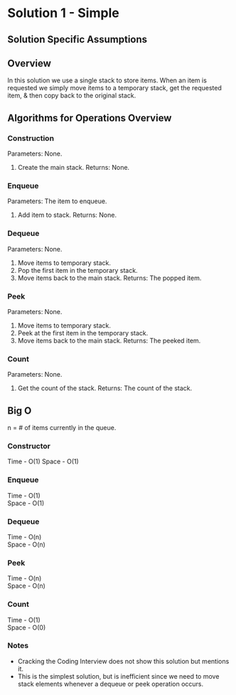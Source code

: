 ﻿# Solution 1 - Simple

## Solution Specific Assumptions

## Overview
In this solution we use a single stack to store items. When an item is
requested we simply move items to a temporary stack, get the requested
 item, & then copy back to the original stack.

## Algorithms for Operations Overview

### Construction
Parameters: None.
1. Create the main stack.
Returns: None.

### Enqueue
Parameters: The item to enqueue.
1. Add item to stack.
Returns: None.

### Dequeue
Parameters: None.
1. Move items to temporary stack.
2. Pop the first item in the temporary stack.
3. Move items back to the main stack.
Returns: The popped item.

### Peek
Parameters: None.
1. Move items to temporary stack.
2. Peek at the first item in the temporary stack.
3. Move items back to the main stack.
Returns: The peeked item.

### Count
Parameters: None.
1. Get the count of the stack.
Returns: The count of the stack.

## Big O
n = # of items currently in the queue.

### Constructor
Time - O(1)
Space - O(1)

### Enqueue
Time - O(1)  
Space - O(1)  

### Dequeue
Time - O(n)  
Space - O(n)  

### Peek
Time - O(n)  
Space - O(n)  

### Count
Time - O(1)  
Space - O(0)  

### Notes
- Cracking the Coding Interview does not show this solution but mentions it.
- This is the simplest solution, but is inefficient since we need to move stack elements whenever a dequeue or peek operation occurs.
